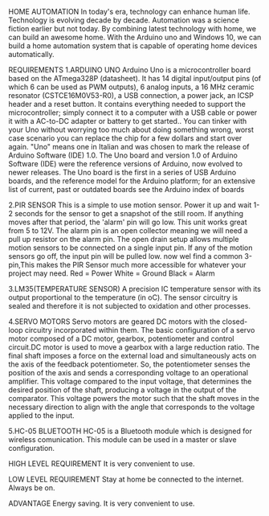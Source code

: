 HOME AUTOMATION 
In today's era, technology can enhance human life. Technology is evolving decade by decade.
Automation was a science fiction earlier but not today. By combining latest technology with home, we can build an awesome home. With the Arduino uno and Windows 10, we can build a home automation system that is capable of operating home devices automatically.

REQUIREMENTS
1.ARDUINO UNO
Arduino Uno is a microcontroller board based on the ATmega328P (datasheet). It has 14 digital input/output pins (of which 6 can be used as PWM outputs), 6 analog inputs, a 16 MHz ceramic resonator (CSTCE16M0V53-R0), a USB connection, a power jack, an ICSP header and a reset button. It contains everything needed to support the microcontroller; simply connect it to a computer with a USB cable or power it with a AC-to-DC adapter or battery to get started.. You can tinker with your Uno without worrying too much about doing something wrong, worst case scenario you can replace the chip for a few dollars and start over again.
"Uno" means one in Italian and was chosen to mark the release of Arduino Software (IDE) 1.0. The Uno board and version 1.0 of Arduino Software (IDE) were the reference versions of Arduino, now evolved to newer releases. The Uno board is the first in a series of USB Arduino boards, and the reference model for the Arduino platform; for an extensive list of current, past or outdated boards see the Arduino index of boards

2.PIR SENSOR
This is a simple to use motion sensor. Power it up and wait 1-2 seconds for the sensor to get a snapshot of the still room. If anything moves after that period, the 'alarm' pin will go low.
This unit works great from 5 to 12V.
The alarm pin is an open collector meaning we will need a pull up resistor on the alarm pin. The open drain setup allows multiple motion sensors to be connected on a single input pin. If any of the motion sensors go off, the input pin will be pulled low.
now  wel find a common 3-pin,This makes the PIR Sensor much more accessible for whatever your project may need.
Red = Power
White = Ground
Black = Alarm

3.LM35(TEMPERATURE SENSOR) 
A precision IC temperature sensor with its output proportional to the temperature (in oC). The sensor circuitry is sealed and therefore it is not subjected to oxidation and other processes.

4.SERVO MOTORS
Servo motors are geared DC motors with the closed-loop circuitry incorporated within them. The basic configuration of a servo motor composed of a DC motor, gearbox, potentiometer and control circuit.DC motor is used to move a gearbox with a large reduction ratio. The final shaft imposes a force on the external load and simultaneously acts on the axis of the feedback potentiometer. So, the potentiometer senses the position of the axis and sends a corresponding voltage to an operational amplifier. This voltage compared to the input voltage, that determines the desired position of the shaft, producing a voltage in the output of the comparator. This voltage powers the motor such that the shaft moves in the necessary direction to align with the angle that corresponds to the voltage applied to the input.

5.HC-05 BLUETOOTH
HC-05 is a Bluetooth module which is designed for wireless comunication. This module can be used in a master or slave configuration.

HIGH LEVEL REQUIREMENT
It is very convenient to use. 

LOW LEVEL REQUIREMENT
Stay at home be connected to the internet.
Always be on.

ADVANTAGE
Energy saving.
It is very convenient to use.




